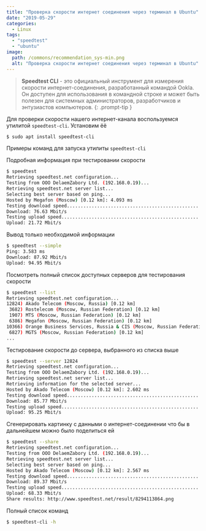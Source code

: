 ```yaml
---
title: "Проверка скорости интернет соединения через терминал в Ubuntu"
date: "2019-05-29"
categories: 
  - Linux
tags: 
  - "speedtest"
  - "ubuntu"
image:
  path: /commons/recommendation_sys-min.png
  alt: "Проверка скорости интернет соединения через терминал в Ubuntu"
---
```


> **Speedtest CLI** - это официальный инструмент для измерения скорости интернет-соединения, разработанный командой Ookla. Он доступен для использования в командной строке и может быть полезен для системных администраторов, разработчиков и энтузиастов компьютеров.
{: .prompt-tip }

Для проверки скорости нашего интернет-канала воспользуемся утилитой `speedtest-cli`. Установим ёё

```sh
$ sudo apt install speedtest-cli
```

Примеры команд для запуска утилиты `speedtest-cli`

Подробная информация при тестировании скорости

```sh
$ speedtest
Retrieving speedtest.net configuration...
Testing from OOO DelaemZabory Ltd. (192.168.0.19)...
Retrieving speedtest.net server list...
Selecting best server based on ping...
Hosted by Megafon (Moscow) [0.12 km]: 4.093 ms
Testing download speed................................................................................
Download: 76.63 Mbit/s
Testing upload speed......................................................................................................
Upload: 21.72 Mbit/s
```

Вывод только необходимой информации

```sh
$ speedtest --simple
Ping: 3.583 ms
Download: 87.92 Mbit/s
Upload: 94.95 Mbit/s
```

Посмотреть полный список доступных серверов для тестирования скорости

```sh
$ speedtest --list
Retrieving speedtest.net configuration...
12824) Akado Telecom (Moscow, Russia) [0.12 km]
 3682) Rostelecom (Moscow, Russian Federation) [0.12 km]
 1907) MTS (Moscow, Russian Federation) [0.12 km]
 6386) Megafon (Moscow, Russian Federation) [0.12 km]
10366) Orange Business Services, Russia & CIS (Moscow, Russian Federation) [0.12 km]
 6827) MGTS (Moscow, Russian Federation) [0.12 km]
...
```

Тестирование скорости до сервера, выбранного из списка выше

```sh
$ speedtest --server 12824
Retrieving speedtest.net configuration...
Testing from OOO DelaemZabory Ltd. (192.168.0.19)...
Retrieving speedtest.net server list...
Retrieving information for the selected server...
Hosted by Akado Telecom (Moscow) [0.12 km]: 2.602 ms
Testing download speed................................................................................
Download: 85.77 Mbit/s
Testing upload speed......................................................................................................
Upload: 95.25 Mbit/s
```

Сгенерировать картинку с данными о интернет-соединении что бы в дальнейшем можно было поделиться ей

```sh
$ speedtest --share
Retrieving speedtest.net configuration...
Testing from OOO DelaemZabory Ltd. (192.168.0.19)...
Retrieving speedtest.net server list...
Selecting best server based on ping...
Hosted by Akado Telecom (Moscow) [0.12 km]: 2.567 ms
Testing download speed................................................................................
Download: 89.37 Mbit/s
Testing upload speed......................................................................................................
Upload: 68.33 Mbit/s
Share results: http://www.speedtest.net/result/8294113864.png
```

Полный список команд

```sh
$ speedtest-cli -h
```
